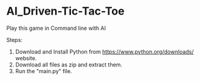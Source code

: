 # AI_Driven-Tic-Tac-Toe

Play this game in Command line with AI

Steps:
1. Download and Install Python from https://www.python.org/downloads/ website.
2. Download all files as zip and extract them.
3. Run the "main.py" file.

